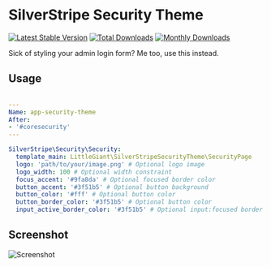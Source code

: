 # SilverStripe Security Theme

[![Latest Stable Version](https://poser.pugx.org/littlegiant/silverstripe-security-theme/v/stable)](https://packagist.org/packages/littlegiant/silverstripe-security-theme)
[![Total Downloads](https://poser.pugx.org/littlegiant/silverstripe-security-theme/downloads)](https://packagist.org/packages/littlegiant/silverstripe-security-theme)
[![Monthly Downloads](https://poser.pugx.org/littlegiant/silverstripe-security-theme/d/monthly)](https://packagist.org/packages/littlegiant/silverstripe-security-theme)

Sick of styling your admin login form? Me too, use this instead.

## Usage

```yml

---
Name: app-security-theme
After:
- '#coresecurity'
---

SilverStripe\Security\Security:
  template_main: LittleGiant\SilverStripeSecurityTheme\SecurityPage
  logo: 'path/to/your/image.png' # Optional logo image
  logo_width: 100 # Optional width constraint
  focus_accent: '#9fa8da' # Optional focused border color
  button_accent: '#3f51b5' # Optional button background
  button_color: '#fff' # Optional button color
  button_border_color: '#3f51b5' # Optional button color
  input_active_border_color: '#3f51b5' # Optional input:focused border color

```

## Screenshot

![Screenshot](https://github.com/littlegiant/silverstripe-security-theme/blob/master/screenshot.png)

